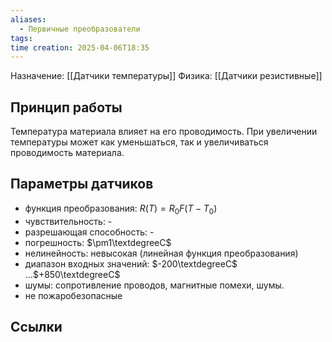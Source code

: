 ```yaml
---
aliases:
  - Первичные преобразователи
tags: 
time creation: 2025-04-06T18:35
---
```

Назначение: [[Датчики температуры]]
Физика: [[Датчики резистивные]]
## Принцип работы
Температура материала влияет на его проводимость. При увеличении температуры может как уменьшаться, так и увеличиваться проводимость материала. 
## Параметры датчиков
- функция преобразования: $R(T) = R_0F(T-T_0)$
- чувствительность: -
- разрешающая способность: -
- погрешность: $\pm1\textdegreeС$ 
- нелинейность: невысокая (линейная функция преобразования)
- диапазон входных значений: $-200\textdegreeС$ ...$+850\textdegreeС$
- шумы: сопротивление проводов, магнитные помехи, шумы.
- не пожаробезопасные
## Ссылки
